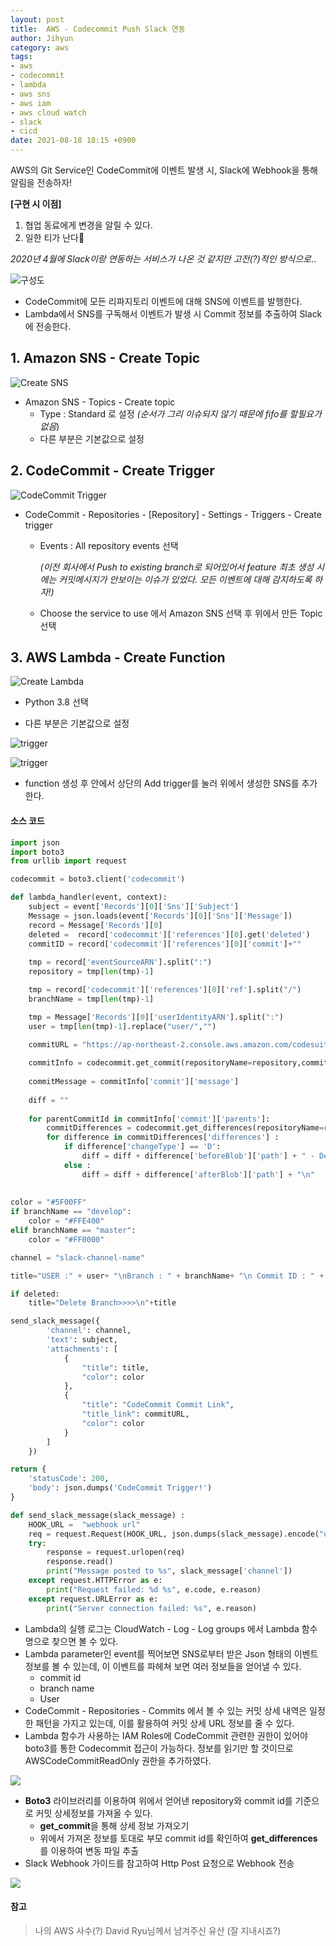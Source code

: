 ```yaml
---
layout: post
title:  AWS - Codecommit Push Slack 연동
author: Jihyun
category: aws
tags:
- aws
- codecommit
- lambda
- aws sns
- aws iam
- aws cloud watch
- slack
- cicd
date: 2021-08-18 18:15 +0900
---
```


AWS의 Git Service인 CodeCommit에 이벤트 발생 시, Slack에 Webhook을 통해 알림을 전송하자!

**[구현 시 이점]**

1) 협업 동료에게 변경을 알릴 수 있다.
2) 일한 티가 난다🤣

*2020년 4월에 Slack이랑 연동하는 서비스가 나온 것 같지만 고전(?)적인 방식으로*..



![구성도](https://jihyun416.github.io/assets/aws_1_1.png)

- CodeCommit에 모든 리파지토리 이벤트에 대해 SNS에 이벤트를 발행한다.
- Lambda에서 SNS를 구독해서 이벤트가 발생 시 Commit 정보를 추출하여 Slack에 전송한다.



## 1. Amazon SNS - Create Topic

![Create SNS](https://jihyun416.github.io/assets/aws_1_2.png)

- Amazon SNS - Topics - Create topic
  - Type : Standard 로 설정 *(순서가 그리 이슈되지 않기 때문에 fifo를 할필요가 없음*)
  - 다른 부분은 기본값으로 설정



## 2. CodeCommit - Create Trigger

![CodeCommit Trigger](https://jihyun416.github.io/assets/aws_1_3.png)

- CodeCommit - Repositories - [Repository] - Settings - Triggers - Create trigger

  - Events : All repository events 선택 

    *(이전 회사에서 Push to existing branch로 되어있어서 feature 최초 생성 시에는 커밋메시지가 안보이는 이슈가 있었다. 모든 이벤트에 대해 감지하도록 하자!)*

  - Choose the service to use 에서 Amazon SNS 선택 후 위에서 만든 Topic 선택



## 3. AWS Lambda - Create Function

![Create Lambda](https://jihyun416.github.io/assets/aws_1_4.png)

- Python 3.8 선택

- 다른 부분은 기본값으로 설정

![trigger](https://jihyun416.github.io/assets/aws_1_9.png)

![trigger](https://jihyun416.github.io/assets/aws_1_8.png)

- function 생성 후 안에서 상단의 Add trigger를 눌러 위에서 생성한 SNS를 추가한다.



#### 소스 코드

```python
import json
import boto3
from urllib import request

codecommit = boto3.client('codecommit')

def lambda_handler(event, context):
    subject = event['Records'][0]['Sns']['Subject']
    Message = json.loads(event['Records'][0]['Sns']['Message'])
    record = Message['Records'][0]
    deleted =  record['codecommit']['references'][0].get('deleted')
    commitID = record['codecommit']['references'][0]['commit']+""
    
    tmp = record['eventSourceARN'].split(":")
    repository = tmp[len(tmp)-1]

    tmp = record['codecommit']['references'][0]['ref'].split("/")
    branchName = tmp[len(tmp)-1]

    tmp = Message['Records'][0]['userIdentityARN'].split(":")
    user = tmp[len(tmp)-1].replace("user/","")

    commitURL = "https://ap-northeast-2.console.aws.amazon.com/codesuite/codecommit/repositories/" + repository + "/commit/"+commitID+"?region=ap-northeast-2"
    
    commitInfo = codecommit.get_commit(repositoryName=repository,commitId=commitID)
    
    commitMessage = commitInfo['commit']['message']
    
    diff = ""
    
    for parentCommitId in commitInfo['commit']['parents']:
        commitDifferences = codecommit.get_differences(repositoryName=repository,beforeCommitSpecifier=parentCommitId, afterCommitSpecifier=commitID)
        for difference in commitDifferences['differences'] :
            if difference['changeType'] == 'D':
                diff = diff + difference['beforeBlob']['path'] + " - Delete \n"
            else :
                diff = diff + difference['afterBlob']['path'] + "\n"
          
          
color = "#5F00FF"
if branchName == "develop":
    color = "#FFE400"
elif branchName == "master":
    color = "#FF0000"

channel = "slack-channel-name"

title="USER :" + user+ "\nBranch : " + branchName+ "\n Commit ID : " + commitID + "\n Commit Message : "+ commitMessage + "\n Commit file : "+ diff

if deleted:
    title="Delete Branch>>>>\n"+title

send_slack_message({
        'channel': channel,
        'text': subject,
        'attachments': [
            {
                "title": title,
                "color": color
            },
            {
                "title": "CodeCommit Commit Link",
                "title_link": commitURL,
                "color": color
            }
        ]
    })

return {
    'statusCode': 200,
    'body': json.dumps('CodeCommit Trigger!')
}

def send_slack_message(slack_message) :
    HOOK_URL =  "webhook url"
    req = request.Request(HOOK_URL, json.dumps(slack_message).encode("utf-8"),method="POST")
    try:
        response = request.urlopen(req)
        response.read()
        print("Message posted to %s", slack_message['channel'])
    except request.HTTPError as e:
        print("Request failed: %d %s", e.code, e.reason)
    except request.URLError as e:
        print("Server connection failed: %s", e.reason)
```

- Lambda의 실행 로그는 CloudWatch - Log - Log groups 에서 Lambda 함수명으로 찾으면 볼 수 있다.
- Lambda parameter인 event를 찍어보면 SNS로부터 받은 Json 형태의 이벤트 정보를 볼 수 있는데, 이 이벤트를 파헤쳐 보면 여러 정보들을 얻어낼 수 있다.
  - commit id
  - branch name
  - User
- CodeCommit - Repositories - Commits 에서 볼 수 있는 커밋 상세 내역은 일정한 패턴을 가지고 있는데, 이를 활용하여 커밋 상세 URL 정보를 줄 수 있다.
- Lambda 함수가 사용하는 IAM Roles에 CodeCommit 관련한 권한이 있어야 boto3를 통한 Codecommit 접근이 가능하다. 정보를 읽기만 할 것이므로 AWSCodeCommitReadOnly 권한을 추가하였다.

![](https://jihyun416.github.io/assets/aws_1_7.png)

- **Boto3** 라이브러리를 이용하여 위에서 얻어낸 repository와 commit id를 기준으로 커밋 상세정보를 가져올 수 있다.
  - **get_commit**을 통해 상세 정보 가져오기
  - 위에서 가져온 정보를 토대로 부모 commit id를 확인하여 **get_differences**를 이용하여 변동 파일 추출
- Slack Webhook 가이드를 참고하여 Http Post 요청으로 Webhook 전송

![](https://jihyun416.github.io/assets/aws_1_6.png)



#### 참고

> 나의 AWS 사수(?) David Ryu님께서 남겨주신 유산 (잘 지내시죠?)
